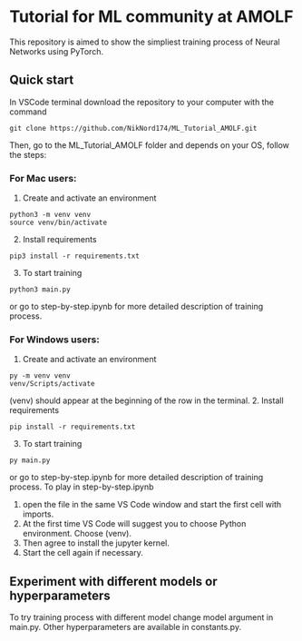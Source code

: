 # Tutorial for ML community at AMOLF
This repository is aimed to show the simpliest training process of Neural Networks using PyTorch.

## Quick start

In VSCode terminal download the repository to your computer with the command
```
git clone https://github.com/NikNord174/ML_Tutorial_AMOLF.git
```

Then, go to the ML_Tutorial_AMOLF folder and depends on your OS, follow the steps:

### For Mac users:

1. Create and activate an environment
```
python3 -m venv venv
source venv/bin/activate
```
2. Install requirements
```
pip3 install -r requirements.txt
```
3. To start training
```
python3 main.py
```
or go to step-by-step.ipynb for more detailed description of training process.

### For Windows users:

1. Create and activate an environment
```
py -m venv venv
venv/Scripts/activate
```
(venv) should appear at the beginning of the row in the terminal.
2. Install requirements
```
pip install -r requirements.txt
```
3. To start training
```
py main.py
```
or go to step-by-step.ipynb for more detailed description of training process.
To play in step-by-step.ipynb 
1. open the file in the same VS Code window and start the first cell with imports.
2. At the first time VS Code will suggest you to choose Python environment.
Choose (venv).
3. Then agree to install the jupyter kernel.
4. Start the cell again if necessary.

## Experiment with different models or hyperparameters
To try training process with different model change model argument in main.py.
Other hyperparameters are available in constants.py.
